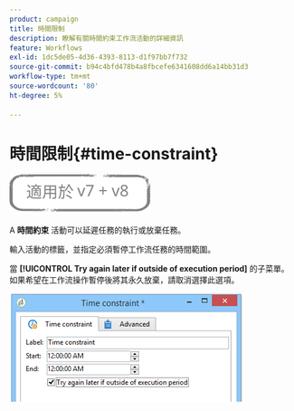 ```yaml
---
product: campaign
title: 時間限制
description: 瞭解有關時間約束工作流活動的詳細資訊
feature: Workflows
exl-id: 1dc5de05-4d36-4393-8113-d1f97bb7f732
source-git-commit: b94c4bfd478b4a8fbcefe6341608dd6a14bb31d3
workflow-type: tm+mt
source-wordcount: '80'
ht-degree: 5%

---
```


# 時間限制{#time-constraint}

![](../../assets/common.svg)

A **時間約束** 活動可以延遲任務的執行或放棄任務。

輸入活動的標籤，並指定必須暫停工作流任務的時間範圍。

當 **[!UICONTROL Try again later if outside of execution period]** 的子菜單。 如果希望在工作流操作暫停後將其永久放棄，請取消選擇此選項。

![](assets/s_user_scheduled_wait.png)
